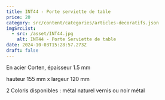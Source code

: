 ```yaml
---
title: INT44 - Porte serviette de table
price: 20
category: src/content/categories/articles-decoratifs.json
imgSrcList:
  - src: /asset/INT44.jpg
    alt: INT44 - Porte Serviette de table
date: 2024-10-03T15:28:57.273Z
draft: false
---
```


En acier Corten, épaisseur 1.5 mm

hauteur 155 mm x largeur 120 mm

2 Coloris disponibles : métal naturel vernis ou noir métal
